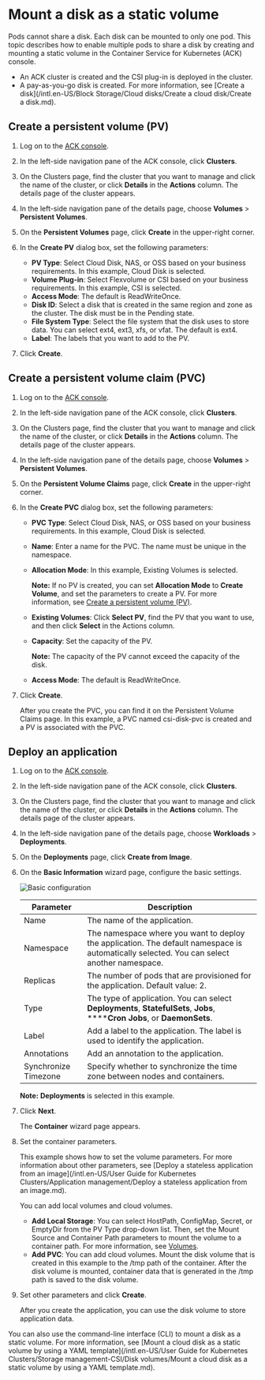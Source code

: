 # Mount a disk as a static volume

Pods cannot share a disk. Each disk can be mounted to only one pod. This topic describes how to enable multiple pods to share a disk by creating and mounting a static volume in the Container Service for Kubernetes \(ACK\) console.

-   An ACK cluster is created and the CSI plug-in is deployed in the cluster.
-   A pay-as-you-go disk is created. For more information, see [Create a disk](/intl.en-US/Block Storage/Cloud disks/Create a cloud disk/Create a disk.md).

## Create a persistent volume \(PV\)

1.  Log on to the [ACK console](https://cs.console.aliyun.com).

2.  In the left-side navigation pane of the ACK console, click **Clusters**.

3.  On the Clusters page, find the cluster that you want to manage and click the name of the cluster, or click **Details** in the **Actions** column. The details page of the cluster appears.

4.  In the left-side navigation pane of the details page, choose **Volumes** \> **Persistent Volumes**.

5.  On the **Persistent Volumes** page, click **Create** in the upper-right corner.

6.  In the **Create PV** dialog box, set the following parameters:

    -   **PV Type**: Select Cloud Disk, NAS, or OSS based on your business requirements. In this example, Cloud Disk is selected.
    -   **Volume Plug-in**: Select Flexvolume or CSI based on your business requirements. In this example, CSI is selected.
    -   **Access Mode**: The default is ReadWriteOnce.
    -   **Disk ID**: Select a disk that is created in the same region and zone as the cluster. The disk must be in the Pending state.
    -   **File System Type**: Select the file system that the disk uses to store data. You can select ext4, ext3, xfs, or vfat. The default is ext4.
    -   **Label**: The labels that you want to add to the PV.
7.  Click **Create**.


## Create a persistent volume claim \(PVC\)

1.  Log on to the [ACK console](https://cs.console.aliyun.com).

2.  In the left-side navigation pane of the ACK console, click **Clusters**.

3.  On the Clusters page, find the cluster that you want to manage and click the name of the cluster, or click **Details** in the **Actions** column. The details page of the cluster appears.

4.  In the left-side navigation pane of the details page, choose **Volumes** \> **Persistent Volumes**.

5.  On the **Persistent Volume Claims** page, click **Create** in the upper-right corner.

6.  In the **Create PVC** dialog box, set the following parameters:

    -   **PVC Type**: Select Cloud Disk, NAS, or OSS based on your business requirements. In this example, Cloud Disk is selected.
    -   **Name**: Enter a name for the PVC. The name must be unique in the namespace.
    -   **Allocation Mode**: In this example, Existing Volumes is selected.

        **Note:** If no PV is created, you can set **Allocation Mode** to **Create Volume**, and set the parameters to create a PV. For more information, see [Create a persistent volume \(PV\)](#section_kuh_z2k_6r2).

    -   **Existing Volumes**: Click **Select PV**, find the PV that you want to use, and then click **Select** in the Actions column.
    -   **Capacity**: Set the capacity of the PV.

        **Note:** The capacity of the PV cannot exceed the capacity of the disk.

    -   **Access Mode**: The default is ReadWriteOnce.
7.  Click **Create**.

    After you create the PVC, you can find it on the Persistent Volume Claims page. In this example, a PVC named csi-disk-pvc is created and a PV is associated with the PVC.


## Deploy an application

1.  Log on to the [ACK console](https://cs.console.aliyun.com).

2.  In the left-side navigation pane of the ACK console, click **Clusters**.

3.  On the Clusters page, find the cluster that you want to manage and click the name of the cluster, or click **Details** in the **Actions** column. The details page of the cluster appears.

4.  In the left-side navigation pane of the details page, choose **Workloads** \> **Deployments**.

5.  On the **Deployments** page, click **Create from Image**.

6.  On the **Basic Information** wizard page, configure the basic settings.

    ![Basic configuration](https://static-aliyun-doc.oss-accelerate.aliyuncs.com/assets/img/en-US/8309301161/p10973.png)

    |Parameter|Description|
    |---------|-----------|
    |Name|The name of the application.|
    |Namespace|The namespace where you want to deploy the application. The default namespace is automatically selected. You can select another namespace.|
    |Replicas|The number of pods that are provisioned for the application. Default value: 2.|
    |Type|The type of application. You can select **Deployments**, **StatefulSets**, **Jobs**, ******Cron Jobs**, or **DaemonSets**.|
    |Label|Add a label to the application. The label is used to identify the application.|
    |Annotations|Add an annotation to the application.|
    |Synchronize Timezone|Specify whether to synchronize the time zone between nodes and containers.|

    **Note:** **Deployments** is selected in this example.

7.  Click **Next**.

    The **Container** wizard page appears.

8.  Set the container parameters.

    This example shows how to set the volume parameters. For more information about other parameters, see [Deploy a stateless application from an image](/intl.en-US/User Guide for Kubernetes Clusters/Application management/Deploy a stateless application from an image.md).

    You can add local volumes and cloud volumes.

    -   **Add Local Storage**: You can select HostPath, ConfigMap, Secret, or EmptyDir from the PV Type drop-down list. Then, set the Mount Source and Container Path parameters to mount the volume to a container path. For more information, see [Volumes](https://kubernetes.io/docs/concepts/storage/volumes/?spm=0.0.0.0.8VJbrE).
    -   **Add PVC**: You can add cloud volumes.
    Mount the disk volume that is created in this example to the /tmp path of the container. After the disk volume is mounted, container data that is generated in the /tmp path is saved to the disk volume.

9.  Set other parameters and click **Create**.

    After you create the application, you can use the disk volume to store application data.


You can also use the command-line interface \(CLI\) to mount a disk as a static volume. For more information, see [Mount a cloud disk as a static volume by using a YAML template](/intl.en-US/User Guide for Kubernetes Clusters/Storage management-CSI/Disk volumes/Mount a cloud disk as a static volume by using a YAML template.md).

